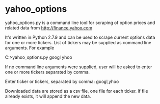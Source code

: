 # yahoo_options
yahoo_options.py is a command line tool for scraping of option prices and related data from <a href="http://finance.yahoo.com/q/op">http://finance.yahoo.com</a>

It's written in Python 2.7.9 and can be used to scrape current options data for one or more tickers. List of tickers may be supplied as command line arguments.
For example

C:\>yahoo_options.py googl yhoo

If no command line arguments were supplied, user will be asked to enter one or more tickers separated by comma.

Enter ticker or tickers, separated by comma: googl,yhoo

Downloaded data are stored as a csv file, one file for each ticker. If file already exists, it will append the new data. 
